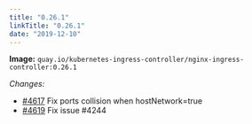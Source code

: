 ```yaml
---
title: "0.26.1"
linkTitle: "0.26.1"
date: "2019-12-10"
---
```


**Image:** `quay.io/kubernetes-ingress-controller/nginx-ingress-controller:0.26.1`

_Changes:_

- [#4617](https://github.com/kubernetes/ingress-nginx/pull/4617) Fix ports collision when hostNetwork=true
- [#4619](https://github.com/kubernetes/ingress-nginx/pull/4619) Fix issue #4244
